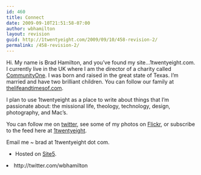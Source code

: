 ```yaml
---
id: 460
title: Connect
date: 2009-09-10T21:51:58-07:00
author: wbhamilton
layout: revision
guid: http://1twentyeight.com/2009/09/10/458-revision-2/
permalink: /458-revision-2/
---
```

Hi. My name is Brad Hamilton, and you&#8217;ve found my site&#8230;1twentyeight.com. I currently live in the UK where I am the director of a charity called [CommunityOne](http://www.communityone.org.uk). I was born and raised in the great state of Texas. I&#8217;m married and have two brilliant children. You can follow our family at [thelifeandtimesof.com](http://www.thelifeandtimesof.com).

I plan to use 1twentyeight as a place to write about things that I&#8217;m passionate about: the missional life, theology, technology, design, photography, and Mac&#8217;s.

You can follow me on [twitter](http://twitter.com/wbhamilton), see some of my photos on [Flickr](http://www.flickr.com/photos/thehuddle/), or subscribe to the feed here at [1twentyeight](http://feeds2.feedburner.com/1twentyeight).

Email me ~ brad <span class="low">at</span> 1twentyeight <span class="low">dot</span> com.

  * Hosted <span class="low">on</span> [Site5](http://www.site5.com/in.php?id=17679 "Great Hosting").
<li class="twitter32">
  http://twitter.com/wbhamilton
</li>